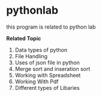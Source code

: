 # pythonlab
<p>this program is related to python lab </p>
<p><b>Related Topic</b></p>
<ol><li>Data types of python</li>
<li>File Handling </li>
<li>Uses of json file in python</li>
<li>Merge sort and inseration sort</li>
<li>Working with Spreadsheet</li>
<li>Working With Pdf</li>
<li>Different types of Libaries</li></ol>
